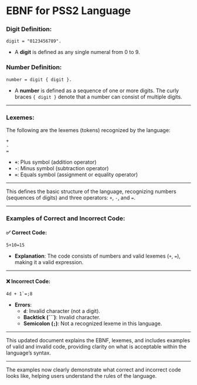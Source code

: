 # EBNF for PSS2 Language

### Digit Definition:
```ebnf
digit = "0123456789".
```
- A **digit** is defined as any single numeral from 0 to 9.

### Number Definition:
```ebnf
number = digit { digit }.
```
- A **number** is defined as a sequence of one or more digits. The curly braces `{ digit }` denote that a number can consist of multiple digits.

---

### Lexemes:
The following are the lexemes (tokens) recognized by the language:

```
+
-
=
```
- **`+`**: Plus symbol (addition operator)
- **`-`**: Minus symbol (subtraction operator)
- **`=`**: Equals symbol (assignment or equality operator)

---

This defines the basic structure of the language, recognizing numbers (sequences of digits) and three operators: `+`, `-`, and `=`.

---

### Examples of Correct and Incorrect Code:

#### ✅ Correct Code:
```plaintext
5+10=15
```
- **Explanation**: The code consists of numbers and valid lexemes (`+`, `=`), making it a valid expression.

---

#### ❌ Incorrect Code:
```plaintext
4d + 1`=;8
```
- **Errors**:
  - **`d`**: Invalid character (not a digit).
  - **Backtick (`\``)**: Invalid character.
  - **Semicolon (`;`)**: Not a recognized lexeme in this language.
  
---

This updated document explains the EBNF, lexemes, and includes examples of valid and invalid code, providing clarity on what is acceptable within the language’s syntax.

--- 

The examples now clearly demonstrate what correct and incorrect code looks like, helping users understand the rules of the language.
